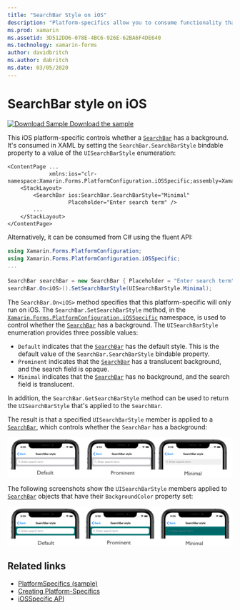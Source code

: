 ```yaml
---
title: "SearchBar Style on iOS"
description: "Platform-specifics allow you to consume functionality that's only available on a specific platform, without implementing custom renderers or effects. This article explains how to consume the iOS platform-specific that controls whether a SearchBar has a background."
ms.prod: xamarin
ms.assetid: 3D512DD6-078E-4BC6-926E-62BA6F4DE640
ms.technology: xamarin-forms
author: davidbritch
ms.author: dabritch
ms.date: 03/05/2020
---
```


# SearchBar style on iOS

[![Download Sample](~/media/shared/download.png) Download the sample](https://docs.microsoft.com/samples/xamarin/xamarin-forms-samples/userinterface-platformspecifics)

This iOS platform-specific controls whether a [`SearchBar`](xref:Xamarin.Forms.SearchBar) has a background. It's consumed in XAML by setting the `SearchBar.SearchBarStyle` bindable property to a value of the `UISearchBarStyle` enumeration:

```xaml
<ContentPage ...
             xmlns:ios="clr-namespace:Xamarin.Forms.PlatformConfiguration.iOSSpecific;assembly=Xamarin.Forms.Core">
    <StackLayout>
        <SearchBar ios:SearchBar.SearchBarStyle="Minimal"
                   Placeholder="Enter search term" />
        ...
    </StackLayout>
</ContentPage>
```

Alternatively, it can be consumed from C# using the fluent API:

```csharp
using Xamarin.Forms.PlatformConfiguration;
using Xamarin.Forms.PlatformConfiguration.iOSSpecific;
...

SearchBar searchBar = new SearchBar { Placeholder = "Enter search term" };
searchBar.On<iOS>().SetSearchBarStyle(UISearchBarStyle.Minimal);
```

The `SearchBar.On<iOS>` method specifies that this platform-specific will only run on iOS. The `SearchBar.SetSearchBarStyle` method, in the [`Xamarin.Forms.PlatformConfiguration.iOSSpecific`](xref:Xamarin.Forms.PlatformConfiguration.iOSSpecific) namespace, is used to control whether the [`SearchBar`](xref:Xamarin.Forms.SearchBar) has a background. The `UISearchBarStyle` enumeration provides three possible values:

- `Default` indicates that the [`SearchBar`](xref:Xamarin.Forms.SearchBar) has the default style. This is the default value of the `SearchBar.SearchBarStyle` bindable property.
- `Prominent` indicates that the [`SearchBar`](xref:Xamarin.Forms.SearchBar) has a translucent background, and the search field is opaque.
- `Minimal` indicates that the [`SearchBar`](xref:Xamarin.Forms.SearchBar) has no background, and the search field is translucent.

In addition, the `SearchBar.GetSearchBarStyle` method can be used to return the `UISearchBarStyle` that's applied to the `SearchBar`.

The result is that a specified `UISearchBarStyle` member is applied to a [`SearchBar`](xref:Xamarin.Forms.SearchBar), which controls whether the `SearchBar` has a background:

![Screenshot of SearchBar styles, on iOS](searchbar-style-images/searchbar-styles.png "SearchBar styles on iOS")

The following screenshots show the `UISearchBarStyle` members applied to [`SearchBar`](xref:Xamarin.Forms.SearchBar) objects that have their `BackgroundColor` property set:

![Screenshot of SearchBar styles with background color, on iOS](searchbar-style-images/searchbar-background-styles.png "SearchBar styles with background color on iOS")

## Related links

- [PlatformSpecifics (sample)](https://docs.microsoft.com/samples/xamarin/xamarin-forms-samples/userinterface-platformspecifics)
- [Creating Platform-Specifics](~/xamarin-forms/platform/platform-specifics/index.md#creating-platform-specifics)
- [iOSSpecific API](xref:Xamarin.Forms.PlatformConfiguration.iOSSpecific)

